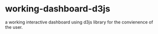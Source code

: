 # working-dashboard-d3js
a working interactive dashboard using d3js library for the convienence of the user. 
